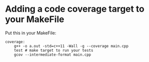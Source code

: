 # Adding a code coverage target to your MakeFile

Put this in your MakeFile:

```
coverage:
	g++ -o a.out -std=c++11 -Wall -g --coverage main.cpp
	test # make target to run your tests
	gcov --intermediate-format main.cpp
```